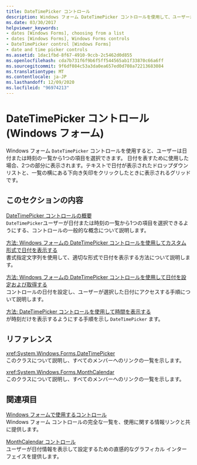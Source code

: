 ```yaml
---
title: DateTimePicker コントロール
description: Windows フォーム DateTimePicker コントロールを使用して、ユーザーが日付または時刻の一覧から1つの項目を選択できるようにする方法について説明します。
ms.date: 03/30/2017
helpviewer_keywords:
- dates [Windows Forms], choosing from a list
- dates [Windows Forms], Windows Forms controls
- DateTimePicker control [Windows Forms]
- date and time picker controls
ms.assetid: 1dac1fbd-8f67-4910-9ccb-2c5462d0d855
ms.openlocfilehash: cda7b731f6f9b6f5ff544565ab1f33870c66a6ff
ms.sourcegitcommit: 9f6df084c53a3da0ea657ed0d708a72213683084
ms.translationtype: MT
ms.contentlocale: ja-JP
ms.lasthandoff: 12/09/2020
ms.locfileid: "96974213"
---
```

# <a name="datetimepicker-control-windows-forms"></a>DateTimePicker コントロール (Windows フォーム)
Windows フォーム `DateTimePicker` コントロールを使用すると、ユーザーは日付または時刻の一覧から1つの項目を選択できます。 日付を表すために使用した場合、2つの部分に表示されます。テキストで日付が表示されたドロップダウンリストと、一覧の横にある下向き矢印をクリックしたときに表示されるグリッドです。  
  
## <a name="in-this-section"></a>このセクションの内容  
 [DateTimePicker コントロールの概要](datetimepicker-control-overview-windows-forms.md)  
 `DateTimePicker`ユーザーが日付または時刻の一覧から1つの項目を選択できるようにする、コントロールの一般的な概念について説明します。  
  
 [方法: Windows フォームの DateTimePicker コントロールを使用してカスタム形式で日付を表示する](display-a-date-in-a-custom-format-with-wf-datetimepicker-control.md)  
 書式指定文字列を使用して、適切な形式で日付を表示する方法について説明します。  
  
 [方法: Windows フォームの DateTimePicker コントロールを使用して日付を設定および取得する](how-to-set-and-return-dates-with-the-windows-forms-datetimepicker-control.md)  
 コントロールの日付を設定し、ユーザーが選択した日付にアクセスする手順について説明します。  
  
 [方法: DateTimePicker コントロールを使用して時間を表示する](how-to-display-time-with-the-datetimepicker-control.md)  
 が時刻だけを表示するようにする手順を示し `DateTimePicker` ます。  
  
## <a name="reference"></a>リファレンス  
 <xref:System.Windows.Forms.DateTimePicker>  
 このクラスについて説明し、すべてのメンバーへのリンクの一覧を示します。  
  
 <xref:System.Windows.Forms.MonthCalendar>  
 このクラスについて説明し、すべてのメンバーへのリンクの一覧を示します。  
  
## <a name="related-sections"></a>関連項目  
 [Windows フォームで使用するコントロール](controls-to-use-on-windows-forms.md)  
 Windows フォーム コントロールの完全な一覧を、使用に関する情報リンクと共に提供します。  
  
 [MonthCalendar コントロール](monthcalendar-control-windows-forms.md)  
 ユーザーが日付情報を表示して設定するための直感的なグラフィカル インターフェイスを提供します。
